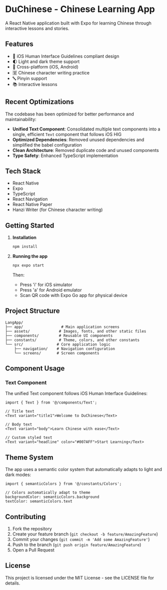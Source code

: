 # DuChinese - Chinese Learning App

A React Native application built with Expo for learning Chinese through interactive lessons and stories.

## Features

- 🎨 iOS Human Interface Guidelines compliant design
- 🌓 Light and dark theme support
- 📱 Cross-platform (iOS, Android)
- 🈺 Chinese character writing practice
- 🔤 Pinyin support
- 📚 Interactive lessons

## Recent Optimizations

The codebase has been optimized for better performance and maintainability:

- **Unified Text Component**: Consolidated multiple text components into a single, efficient `Text` component that follows iOS HIG
- **Optimized Dependencies**: Removed unused dependencies and simplified the babel configuration
- **Clean Architecture**: Removed duplicate code and unused components
- **Type Safety**: Enhanced TypeScript implementation

## Tech Stack

- React Native
- Expo
- TypeScript
- React Navigation
- React Native Paper
- Hanzi Writer (for Chinese character writing)

## Getting Started

1. **Installation**
   ```bash
   npm install
   ```

2. **Running the app**
   ```bash
   npx expo start
   ```
   Then:
   - Press 'i' for iOS simulator
   - Press 'a' for Android emulator
   - Scan QR code with Expo Go app for physical device

## Project Structure

```
LangApp/
├── app/                 # Main application screens
├── assets/             # Images, fonts, and other static files
├── components/         # Reusable UI components
├── constants/          # Theme, colors, and other constants
└── src/               # Core application logic
    ├── navigation/    # Navigation configuration
    └── screens/       # Screen components
```

## Component Usage

### Text Component
The unified Text component follows iOS Human Interface Guidelines:

```tsx
import { Text } from '@/components/Text';

// Title text
<Text variant="title1">Welcome to DuChinese</Text>

// Body text
<Text variant="body">Learn Chinese with ease</Text>

// Custom styled text
<Text variant="headline" color="#007AFF">Start Learning</Text>
```

## Theme System

The app uses a semantic color system that automatically adapts to light and dark modes:

```tsx
import { semanticColors } from '@/constants/Colors';

// Colors automatically adapt to theme
backgroundColor: semanticColors.background
textColor: semanticColors.text
```

## Contributing

1. Fork the repository
2. Create your feature branch (`git checkout -b feature/AmazingFeature`)
3. Commit your changes (`git commit -m 'Add some AmazingFeature'`)
4. Push to the branch (`git push origin feature/AmazingFeature`)
5. Open a Pull Request

## License

This project is licensed under the MIT License - see the LICENSE file for details.
